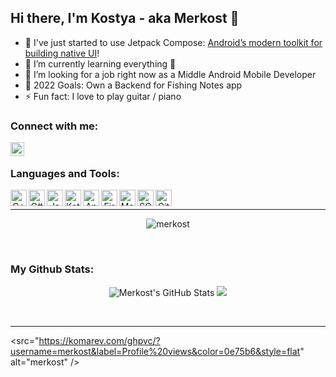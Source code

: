 ## Hi there, I'm Kostya - aka Merkost 👋

 - 🔭 I've just started to use Jetpack Compose: [Android’s modern toolkit for building native UI][compose]!
 - 🌱 I’m currently learning everything 🤣
 - 👯 I’m looking for a job right now as a Middle Android Mobile Developer
 - 🥅 2022 Goals: Own a Backend for Fishing Notes app
 - ⚡ Fun fact: I love to play guitar / piano
 

### Connect with me:

[<img align="left" alt="@merkost | Telegram" width="22px" src="https://cdn.jsdelivr.net/npm/simple-icons@5.15.0/icons/telegram.svg" />][telegram]

<br />

### Languages and Tools:

<p align="center">
  <img align="left" alt="C++" width="26px" src="https://cdn.jsdelivr.net/npm/simple-icons@3.13.0/icons/cplusplus.svg" />
  <img align="left" alt="C#" width="26px" src="https://cdn.jsdelivr.net/npm/simple-icons@3.13.0/icons/csharp.svg" />
  <img align="left" alt="Java" width="26px" src="https://cdn.jsdelivr.net/npm/simple-icons@3.13.0/icons/java.svg" />
  <img align="left" alt="Kotlin" width="26px" src="https://cdn.jsdelivr.net/npm/simple-icons@3.13.0/icons/kotlin.svg" />
  <img align="left" alt="Android" width="26px" src="https://cdn.jsdelivr.net/npm/simple-icons@3.13.0/icons/android.svg" />
  <img align="left" alt="Firebase" width="26px" src="https://cdn.jsdelivr.net/npm/simple-icons@3.13.0/icons/firebase.svg" />
  <img align="left" alt="Material" width="26px" src="https://cdn.jsdelivr.net/npm/simple-icons@3.13.0/icons/materialdesign.svg" />
  <img align="left" alt="SQLite" width="26px" src="https://cdn.jsdelivr.net/npm/simple-icons@3.13.0/icons/sqlite.svg" />
  <img align="left" alt="GitHub" width="26px" src="https://cdn.jsdelivr.net/npm/simple-icons@3.13.0/icons/github.svg" />
</p>

<br />

------------

<p align="center">
   <img src="https://github-readme-streak-stats.herokuapp.com/?user=merkost&" alt="merkost" /> 
</p>

<br />

### My Github Stats:

<p align = "center">
  <img alt="Merkost's GitHub Stats" src="https://github-readme-stats.vercel.app/api?username=merkost&show_icons=true&line_height=27">
  <img src = "https://github-readme-stats.vercel.app/api/top-langs/?username=merkost&hide=html,css,hlsl">
</p>

<br />

<!--
### Loved songs:

![Alt text](https://spotify-recently-played-readme.vercel.app/api?user=z06jj2swbhtky0b2zg7kv4dq6)
-->
------------

 
<src="https://komarev.com/ghpvc/?username=merkost&label=Profile%20views&color=0e75b6&style=flat" alt="merkost" /> 



<br />

[nothing]: nothing
[telegram]: https://t.me/merkost
[compose]: https://developer.android.com/jetpack/compose
